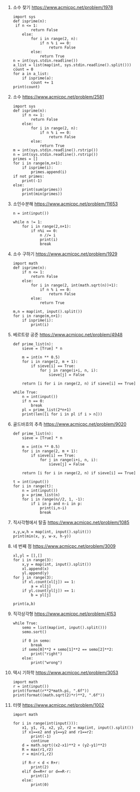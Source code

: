 1. 소수 찾기 https://www.acmicpc.net/problem/1978

   ```
   import sys
   def isprime(n):
    if n <= 1:
           return False
       else:
           for i in range(2, n):
               if n % i == 0:
                   return False
           else:
               return True
   n = int(sys.stdin.readline())
   a_list = list(map(int, sys.stdin.readline().split()))
   count = 0
   for a in a_list:
       if isprime(a):
           count += 1
   print(count)
   ```
   
2. 소수 https://www.acmicpc.net/problem/2581

   ```
   import sys
   def isprime(n):
       if n <= 1:
           return False
       else:
           for i in range(2, n):
               if n % i == 0:
                   return False
           else:
               return True
   m = int(sys.stdin.readline().rstrip())
   n = int(sys.stdin.readline().rstrip())
   primes = []
   for i in range(m,n+1):
       if isprime(i):
           primes.append(i)
   if not primes:
       print(-1)
   else:
       print(sum(primes))
       print(min(primes))
   ```

3. 소인수분해 https://www.acmicpc.net/problem/11653

   ```
   n = int(input())
   
   while n != 1:
       for i in range(2,n+1):
           if n%i == 0:
               n //= i
               print(i)
               break
   ```

4. 소수 구하기 https://www.acmicpc.net/problem/1929

   ```
   import math
   def isprime(n):
       if n <= 1:
           return False
       else:
           for i in range(2, int(math.sqrt(n))+1):
               if n % i == 0:
                   return False
           else:
               return True
   
   m,n = map(int, input().split())
   for i in range(m,n+1):
       if isprime(i):
           print(i)
   ```

5. 베르트랑 공준 https://www.acmicpc.net/problem/4948

   ```
   def prime_list(n):
       sieve = [True] * n

       m = int(n ** 0.5)
       for i in range(2, m + 1):
           if sieve[i] == True:           
               for j in range(i+i, n, i):
                   sieve[j] = False
   
       return [i for i in range(2, n) if sieve[i] == True]
   
   while True:
       n = int(input())
       if n == 0:
           break
       pl = prime_list(2*n+1)
       print(len([i for i in pl if i > n]))
   ```
   
6. 골드바흐의 추측 https://www.acmicpc.net/problem/9020

   ```
   def prime_list(n):
       sieve = [True] * n
   
       m = int(n ** 0.5)
       for i in range(2, m + 1):
           if sieve[i] == True:           
               for j in range(i+i, n, i):
                   sieve[j] = False
   
       return [i for i in range(2, n) if sieve[i] == True]
   
   t = int(input())
   for i in range(t):
       n = int(input())
       p = prime_list(n)
       for i in range(n//2, 1, -1):
           if i in p and n-i in p:
               print(i,n-i)
               break
   ```

7. 직사각형에서 탈출 https://www.acmicpc.net/problem/1085

   ```
   x,y,w,h = map(int, input().split())
   print(min(x, y, w-x, h-y))
   ```

8. 네 번째 점 https://www.acmicpc.net/problem/3009

   ```
   xl,yl = [],[]
   for i in range(3):
       x,y = map(int, input().split())
       xl.append(x)
       yl.append(y)
   for j in range(3):
       if xl.count(xl[j]) == 1:
           a = xl[j]
       if yl.count(yl[j]) == 1:
           b = yl[j]
   
   print(a,b)
   ```

9. 직각삼각형 https://www.acmicpc.net/problem/4153

   ```
   while True:
       semo = list(map(int, input().split()))
       semo.sort()
       
       if 0 in semo:
           break
       if semo[0]**2 + semo[1]**2 == semo[2]**2:
           print("right")
       else:
           print("wrong")
   ```

10. 택시 기하학 https://www.acmicpc.net/problem/3053

    ```
    import math
    r = int(input())
    print(format(r**2*math.pi, ".6f"))
    print(format((math.sqrt(2)*r)**2, ".6f"))
    ```

11. 터렛 https://www.acmicpc.net/problem/1002

    ```
    import math
    
    for i in range(int(input())):
        x1, y1, r1, x2, y2, r2 = map(int, input().split())
        if x1==x2 and y1==y2 and r1==r2:
            print(-1)
            continue
        d = math.sqrt((x2-x1)**2 + (y2-y1)**2)
        R = max(r1,r2)
        r = min(r1,r2)
    
        if R-r < d < R+r:
            print(2)
        elif d==R+r or d==R-r:
            print(1)
        else:
            print(0)
    ```

    

